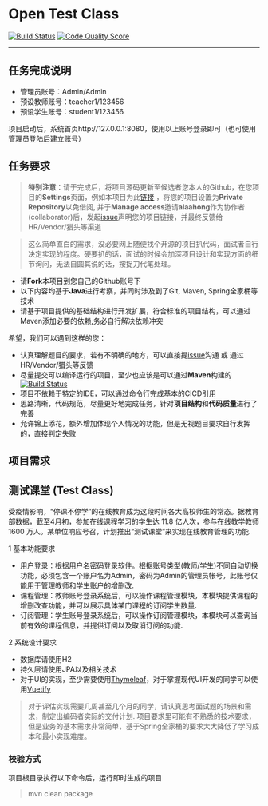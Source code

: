 # Open Test Class
[![Build Status](https://github.com/alaahong/open_test_class/workflows/CI/badge.svg)](https://github.com/alaahong/open_test_class)
[![Code Quality Score](https://www.code-inspector.com/project/4050/score/svg)](https://www.code-inspector.com/project/4050/score/svg)

------

## 任务完成说明

* 管理员账号：Admin/Admin
* 预设教师账号：teacher1/123456
* 预设学生账号：student1/123456

项目启动后，系统首页http://127.0.0.1:8080，使用以上账号登录即可（也可使用管理员登陆后建立账号）


## 任务要求

> **特别注意**：请于完成后，将项目源码更新至候选者您本人的Github，在您项目的**Settings**页面，例如本项目为此[链接](https://github.com/alaahong/open_test_class/settings/access) ，将您的项目设置为**Private Repository**以免借阅, 并于**Manage access**邀请**alaahong**作为协作者(collaborator)后，发起[issue](https://github.com/alaahong/open_test_class/issues)声明您的项目链接，并最终反馈给HR/Vendor/猎头等渠道 

> 这么简单直白的需求，没必要网上随便找个开源的项目扒代码，面试者自行决定实现的程度。硬要扒的话，面试的时候会加深项目设计和实现方面的细节询问，无法自圆其说的话，按捉刀代笔处理。


* 请**Fork**本项目到您自己的Github账号下
* 以下内容均基于**Java**进行考察，并同时涉及到了Git, Maven, Spring全家桶等技术  
* 请基于项目提供的基础结构进行开发扩展，符合标准的项目结构，可以通过Maven添加必要的依赖,务必自行解决依赖冲突  

希望，我们可以遇到这样的您：
* 认真理解题目的要求，若有不明确的地方，可以直接提[issue](https://github.com/alaahong/open_standard_class/issues)沟通 或 通过HR/Vendor/猎头等反馈
* 尽量提交可以编译运行的项目，至少也应该是可以通过**Maven**构建的 [![Build Status](https://github.com/alaahong/open_test_class/workflows/CI/badge.svg)](https://github.com/alaahong/open_test_class)
* 项目不依赖于特定的IDE，可以通过命令行完成基本的CICD引用
* 思路清晰，代码规范，尽量更好地完成任务，针对**项目结构**和**代码质量**进行了完善 
* 允许锦上添花，额外增加体现个人情况的功能，但是无视题目要求自行发挥的，直接判定失败


## 项目需求

## 测试课堂 (Test Class)

受疫情影响，“停课不停学”的在线教育成为这段时间各大高校师生的常态。据教育部数据，截至4月初，参加在线课程学习的学生达 11.8 亿人次，参与在线教学教师 1600 万人。某单位响应号召，计划推出“测试课堂”来实现在线教育管理的功能.

1 基本功能要求
* 用户登录：根据用户名密码登录软件。根据账号类型(教师/学生)不同自动切换功能，必须包含一个账户名为Admin，密码为Admin的管理员帐号，此账号仅能用于管理教师和学生账户的增删改.
* 课程管理：教师账号登录系统后，可以操作课程管理模块，本模块提供课程的增删改查功能，并可以展示具体某门课程的订阅学生数量.
* 订阅管理：学生账号登录系统后，可以操作订阅管理模块，本模块可以查询当前有效的课程信息，并提供订阅以及取消订阅的功能.
 
2 系统设计要求
* 数据库请使用H2
* 持久层请使用JPA以及相关技术
* 对于UI的实现，至少需要使用[Thymeleaf](https://www.thymeleaf.org/)，对于掌握现代UI开发的同学可以使用[Vuetify](https://vuetifyjs.com/)

> 对于评估实现需要几周甚至几个月的同学，请认真思考面试题的场景和需求，制定出编码者实际的交付计划. 项目要求里可能有不熟悉的技术要求，但是业务的基本需求非常简单，基于Spring全家桶的要求大大降低了学习成本和最小实现难度。


### 校验方式
项目根目录执行以下命令后，运行即时生成的项目
> mvn clean package
 
